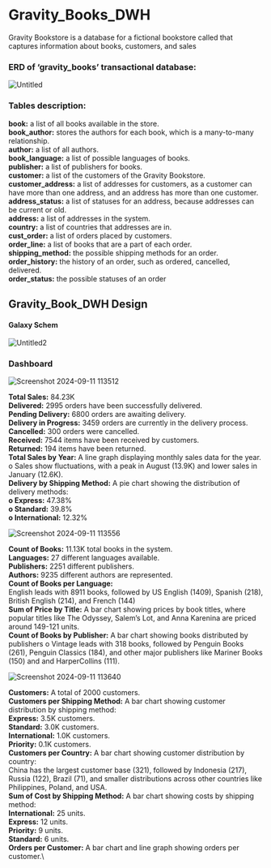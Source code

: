 # Gravity_Books_DWH

Gravity Bookstore is a database for a fictional bookstore called that captures information about
books, customers, and  sales

### ERD of ‘gravity_books’ transactional database:
![Untitled](https://github.com/user-attachments/assets/95f795e8-9de9-415e-9ad1-122ef67d8b31)

### Tables description:
**book:** a list of all books available in the store.\
**book_author:** stores the authors for each book, which is a many-to-many relationship.\
**author:** a list of all authors.\
**book_language:** a list of possible languages of books.\
**publisher:** a list of publishers for books.\
**customer:** a list of the customers of the Gravity Bookstore. \
**customer_address:** a list of addresses for customers, as a customer can have more than one address, and an address has more than one customer.\
**address_status:** a list of statuses for an address, because addresses can be current or old.\
**address:** a list of addresses in the system.\
**country:** a list of countries that addresses are in.\
**cust_order:** a list of orders placed by customers.\
**order_line:** a list of books that are a part of each order.\
**shipping_method:** the possible shipping methods for an order.\
**order_history:** the history of an order, such as ordered, cancelled, delivered. \
**order_status:** the possible statuses of an order

## Gravity_Book_DWH Design
#### Galaxy Schem

![Untitled2](https://github.com/user-attachments/assets/f156336e-c5ec-42e1-9349-4b98433f96e8)

### Dashboard

![Screenshot 2024-09-11 113512](https://github.com/user-attachments/assets/fd09e02c-79bb-4f78-ae92-6fe6c4750a4a)


**Total Sales:** 84.23K\
**Delivered:** 2995 orders have been successfully delivered.\
**Pending Delivery:** 6800 orders are awaiting delivery.\
**Delivery in Progress:** 3459 orders are currently in the delivery process.\
**Cancelled:** 300 orders were cancelled.\
**Received:** 7544 items have been received by customers.\
**Returned:** 194 items have been returned.\
**Total Sales by Year:** A line graph displaying monthly sales data for the year.\
o Sales show fluctuations, with a peak in August (13.9K) and lower sales in January (12.6K).\
**Delivery by Shipping Method:** A pie chart showing the distribution of delivery methods:\
**o Express:** 47.38%\
**o Standard:** 39.8%\
**o International:** 12.32%

![Screenshot 2024-09-11 113556](https://github.com/user-attachments/assets/06a8eaf7-d8f1-44c4-bdc8-b9f967753544)


**Count of Books:** 11.13K total books in the system.\
**Languages:** 27 different languages available.\
**Publishers:** 2251 different publishers.\
**Authors:** 9235 different authors are represented.\
**Count of Books per Language:**\
 English leads with 8911 books, followed by US English (1409), Spanish (218), British
 English (214), and French (144)\
**Sum of Price by Title:** A bar chart showing prices by book titles, where popular titles
like The Odyssey, Salem’s Lot, and Anna Karenina are priced around 149-121 units.\
**Count of Books by Publisher:** A bar chart showing books distributed by publishers
o Vintage leads with 318 books, followed by Penguin Books (261), Penguin Classics (184), and other major publishers like Mariner Books (150) and  and HarperCollins (111).

![Screenshot 2024-09-11 113640](https://github.com/user-attachments/assets/f1ef3015-1057-4dbc-bba7-6f01451ddd7a)

**Customers:** A total of 2000 customers.\
**Customers per Shipping Method:** A bar chart showing customer distribution by shipping
method:\
**Express:** 3.5K customers.\
**Standard:** 3.0K customers.\
**International:** 1.0K customers.\
**Priority:** 0.1K customers.\
**Customers per Country:** A bar chart showing customer distribution by country:\
 China has the largest customer base (321), followed by Indonesia (217), Russia (122), Brazil
(71), and smaller distributions across other countries like Philippines, Poland, and USA.\
**Sum of Cost by Shipping Method:** A bar chart showing costs by shipping method:\
**International:** 25 units.\
**Express:** 12 units.\
**Priority:** 9 units.\
**Standard:** 6 units.\
**Orders per Customer:** A bar chart and line graph showing orders per customer.\
